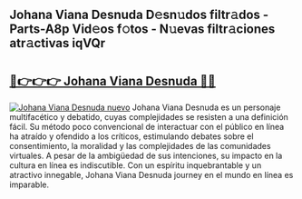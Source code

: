 ## Johana Viana Desnuda D𝚎sn𝚞dos filtr𝚊dos - Parts-A8p Vid𝚎os f𝚘tos - N𝚞evas filtr𝚊ciones atr𝚊ctivas iqVQr

# <h2><a href="http://mb4p2lf.tromn.icu/?c=Johana+Viana+Desnuda">🔗👉👉👉 Johana Viana Desnuda 🔗🔗</a></h2>

[![Johana Viana Desnuda nuevo](https://i.imgur.com/pEAQMta.gif)](http://mb4p2lf.tromn.icu/?c=Johana+Viana+Desnuda)
Johana Viana Desnuda es un personaje multifacético y debatido, cuyas complejidades se resisten a una definición fácil.  Su método poco convencional de interactuar con el público en línea ha atraído y ofendido a los críticos, estimulando debates sobre el consentimiento, la moralidad y las complejidades de las comunidades virtuales. A pesar de la ambigüedad de sus intenciones, su impacto en la cultura en línea es indiscutible. Con un espíritu inquebrantable y un atractivo innegable, Johana Viana Desnuda journey en el mundo en línea es imparable.
